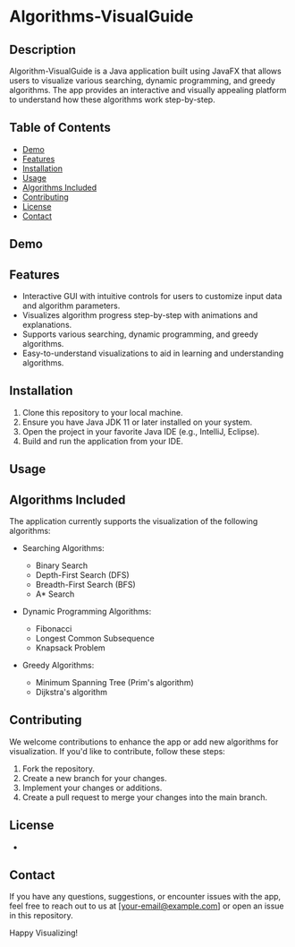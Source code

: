 # Algorithms-VisualGuide

## Description
Algorithm-VisualGuide is a Java application built using JavaFX that allows users to visualize various searching, dynamic programming, and greedy algorithms. The app provides an interactive and visually appealing platform to understand how these algorithms work step-by-step.

## Table of Contents
- [Demo](#demo)
- [Features](#features)
- [Installation](#installation)
- [Usage](#usage)
- [Algorithms Included](#algorithms-included)
- [Contributing](#contributing)
- [License](#license)
- [Contact](#contact)

## Demo

## Features
- Interactive GUI with intuitive controls for users to customize input data and algorithm parameters.
- Visualizes algorithm progress step-by-step with animations and explanations.
- Supports various searching, dynamic programming, and greedy algorithms.
- Easy-to-understand visualizations to aid in learning and understanding algorithms.

## Installation
1. Clone this repository to your local machine.
2. Ensure you have Java JDK 11 or later installed on your system.
3. Open the project in your favorite Java IDE (e.g., IntelliJ, Eclipse).
4. Build and run the application from your IDE.

## Usage

## Algorithms Included
The application currently supports the visualization of the following algorithms:
- Searching Algorithms:
    - Binary Search
    - Depth-First Search (DFS)
    - Breadth-First Search (BFS)
    - A* Search

- Dynamic Programming Algorithms:
    - Fibonacci
    - Longest Common Subsequence
    - Knapsack Problem

- Greedy Algorithms:
    - Minimum Spanning Tree (Prim's algorithm)
    - Dijkstra's algorithm

## Contributing
We welcome contributions to enhance the app or add new algorithms for visualization. If you'd like to contribute, follow these steps:
1. Fork the repository.
2. Create a new branch for your changes.
3. Implement your changes or additions.
4. Create a pull request to merge your changes into the main branch.

## License
-

## Contact
If you have any questions, suggestions, or encounter issues with the app, feel free to reach out to us at [your-email@example.com] or open an issue in this repository.

Happy Visualizing!